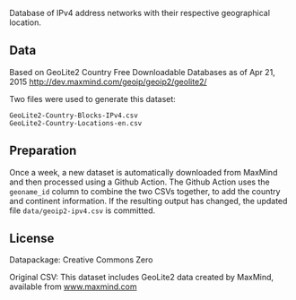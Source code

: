Database of IPv4 address networks with their respective geographical location.

## Data

Based on GeoLite2 Country Free Downloadable Databases as of Apr 21, 2015 http://dev.maxmind.com/geoip/geoip2/geolite2/

Two files were used to generate this dataset: 

```
GeoLite2-Country-Blocks-IPv4.csv  
GeoLite2-Country-Locations-en.csv  
```

## Preparation

Once a week, a new dataset is automatically downloaded from MaxMind and then processed using a Github Action. The Github Action uses the `geoname_id` column to combine the two CSVs together, to add the country and continent information. If the resulting output has changed, the updated file `data/geoip2-ipv4.csv` is committed.

## License

Datapackage: Creative Commons Zero 

Original CSV: This dataset includes GeoLite2 data created by MaxMind, available from www.maxmind.com
